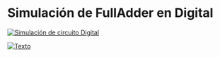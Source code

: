 # Simulación de FullAdder en Digital

[![Simulación de circuito Digital](https://img.youtube.com/vi/q0YEzfmvIEY&t/0.jpg)](https://www.youtube.com/watch?v=q0YEzfmvIEY&t "Simulación de circuito Digital")

[![Texto](https://img.youtube.com/vi/watch?v=StTqXEQ2l-Y/0.jpg)](https://www.youtube.com/watch?v=)


